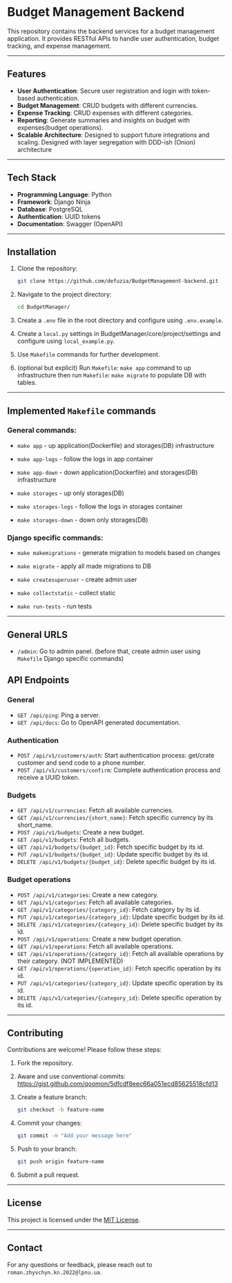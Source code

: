 # Budget Management Backend

This repository contains the backend services for a budget management application. It provides RESTful APIs to handle user authentication, budget tracking, and expense management.

---

## Features

- **User Authentication**: Secure user registration and login with token-based authentication.
- **Budget Management**: CRUD budgets with different currencies.
- **Expense Tracking**: CRUD expenses with different categories.
- **Reporting**: Generate summaries and insights on budget with expenses(budget operations).
- **Scalable Architecture**: Designed to support future integrations and scaling. Designed with layer segregation with DDD-ish (Onion) architecture

---

## Tech Stack

- **Programming Language**: Python
- **Framework**: Django Ninja
- **Database**: PostgreSQL
- **Authentication**: UUID tokens
- **Documentation**: Swagger (OpenAPI)

---

## Installation

1. Clone the repository:
   ```bash
   git clone https://github.com/defuzia/BudgetManagement-backend.git
   ```
2. Navigate to the project directory:
   ```bash
   cd BudgetManager/
   ```
3. Create a `.env` file in the root directory and configure using `.env.example`.

4. Create a `local.py` settings in BudgetManager/core/project/settings and configure using `local_example.py`.

5. Use `Makefile` commands for further development.

6. (optional but explicit) Run `Makefile`: `make app` command to up infrastructure then run `Makefile`: `make migrate` to populate DB with tables.

---

## Implemented `Makefile` commands

### General commands:

* `make app` - up application(Dockerfile) and storages(DB) infrastructure

* `make app-logs` - follow the logs in app container

* `make app-down` - down application(Dockerfile) and storages(DB) infrastructure

* `make storages` - up only storages(DB)

* `make storages-logs` - follow the logs in storages container

* `make storages-down` - down only storages(DB)


### Django specific commands:
* `make makemigrations` - generate migration to models based on changes

* `make migrate` - apply all made migrations to DB

* `make createsuperuser` - create admin user

* `make collectstatic` - collect static

* `make run-tests` - run tests

---

## General URLS
- `/admin`: Go to admin panel. (before that, create admin user using `Makefile` Django specific commands)

## API Endpoints

### General
- `GET /api/ping`: Ping a server.
- `GET /api/docs`: Go to OpenAPI generated documentation.

### Authentication
- `POST /api/v1/customers/auth`: Start authentication process: get/crate customer and send code to a phone number.
- `POST /api/v1/customers/confirm`: Complete authentication process and receive a UUID token.

### Budgets
- `GET /api/v1/currencies`: Fetch all available currencies.
- `GET /api/v1/currencies/{short_name}`: Fetch specific currency by its short_name.
- `POST /api/v1/budgets`: Create a new budget.
- `GET /api/v1/budgets`: Fetch all budgets.
- `GET /api/v1/budgets/{budget_id}`: Fetch specific budget by its id.
- `PUT /api/v1/budgets/{budget_id}`: Update specific budget by its id.
- `DELETE /api/v1/budgets/{budget_id}`: Delete specific budget by its id.

### Budget operations
- `POST /api/v1/categories`: Create a new category.
- `GET /api/v1/categories`: Fetch all available categories.
- `GET /api/v1/categories/{category_id}`: Fetch category by its id.
- `PUT /api/v1/categories/{category_id}`: Update specific budget by its id.
- `DELETE /api/v1/categories/{category_id}`: Delete specific budget by its id.
- `POST /api/v1/operations`: Create a new budget operation.
- `GET /api/v1/operations`: Fetch all available operations.
- `GET /api/v1/operations/{category_id}`: Fetch all available operations by their category. (NOT IMPLEMENTED)
- `GET /api/v1/operations/{operation_id}`: Fetch specific operation by its id.
- `PUT /api/v1/categories/{category_id}`: Update specific operation by its id.
- `DELETE /api/v1/categories/{category_id}`: Delete specific operation by its id.

---

## Contributing

Contributions are welcome! Please follow these steps:

1. Fork the repository.

2. Aware and use conventional commits: https://gist.github.com/qoomon/5dfcdf8eec66a051ecd85625518cfd13

3. Create a feature branch:
   ```bash
   git checkout -b feature-name
   ```
4. Commit your changes:
   ```bash
   git commit -m "Add your message here"
   ```
5. Push to your branch:
   ```bash
   git push origin feature-name
   ```
6. Submit a pull request.

---

## License

This project is licensed under the [MIT License](LICENSE).

---

## Contact

For any questions or feedback, please reach out to `roman.zhyvchyn.kn.2022@lpnu.ua`.

